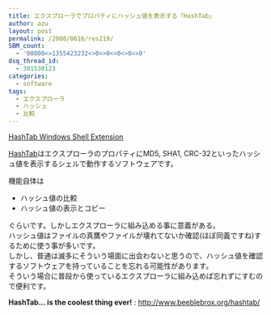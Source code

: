 ```yaml
---
title: エクスプローラでプロパティにハッシュ値を表示する「HashTab」
author: azu
layout: post
permalink: /2008/0616/res219/
SBM_count:
  - '00000<>1355423232<>0<>0<>0<>0<>0'
dsq_thread_id:
  - 301538123
categories:
  - software
tags:
  - エクスプローラ
  - ハッシュ
  - 比較
---
```

[HashTab Windows Shell Extension][1]

[HashTab][1]はエクスプローラのプロパティにMD5, SHA1, CRC-32といったハッシュ値を表示するシェルで動作するソフトウェアです。

機能自体は

*   ハッシュ値の比較
*   ハッシュ値の表示とコピー

ぐらいです。しかしエクスプローラに組み込める事に意義がある。  
ハッシュ値はファイルの真贋やファイルが壊れてないか確認(ほぼ同義ですね)するために使う事が多いです。  
しかし、普通は滅多にそういう場面に出会わないと思うので、ハッシュ値を確認するソフトウェアを持っていることを忘れる可能性があります。  
そういう場合に普段から使っているエクスプローラに組み込めば忘れずにすむので便利です。

**HashTab&#8230; is the coolest thing ever!**
:   <http://www.beeblebrox.org/hashtab/>

 [1]: http://www.beeblebrox.org/hashtab/